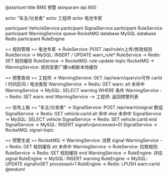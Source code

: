 @startuml
title BMS 预警
skinparam dpi 800

actor "车主/分发者"
actor 工程师
actor 电池专家

participant VehicleService
participant SignalService
participant RuleService
participant WarningService
queue RocketMQ
database MySQL
database Redis
participant RuleEngine

== 规则管理 ==
电池专家 -> RuleService: POST /api/rule\n上传/修改规则
RuleService -> MySQL: INSERT / UPDATE warn_rule*
RuleService -> Redis: SET 规则缓存
RuleService -> RocketMQ: rule-update-topic
RocketMQ -> WarningService: 规则变更广播\n刷新本地缓存

== 预警查询 ==
工程师 -> WarningService: GET /api/warn/query\n可传 carId / 时间区间 / 电池类型
WarningService -> Redis: GET warn:<filterHash>
alt 未命中
  WarningService -> MySQL: SELECT warning WHERE 条件
  WarningService -> Redis: SET warn:<filterHash>
end
WarningService --> 工程师: 返回预警列表

== 信号上报 ==
"车主/分发者" -> SignalService: POST /api/warn\nsignal 数组
SignalService -> Redis: GET vehicle:carId
alt 命中
else 未命中
  SignalService -> MySQL: SELECT vehicle
  SignalService -> Redis: SET vehicle:carId
end
SignalService -> MySQL: INSERT signal\n(processed=0)
SignalService -> RocketMQ: signal-topic

== 预警生成 ==
RocketMQ -> WarningService: 消费 signal
WarningService -> Redis: GET 规则缓存
alt 未命中
  WarningService -> RuleService: 拉取规则
  RuleService -> Redis: SET 规则缓存
end
WarningService -> RuleEngine: 评估 signal
RuleEngine -> MySQL: INSERT warning
RuleEngine -> MySQL: UPDATE signal\nSET processed=1
RuleEngine -> Redis: LPUSH warn:carId
@enduml
